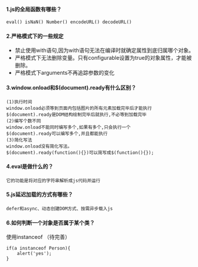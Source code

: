 #### 1.js的全局函数有哪些？
    eval() isNaN() Number() encodeURL() decodeURL()
#### 2.严格模式下的一些规定
- 禁止使用with语句,因为with语句无法在编译时就确定属性到底归属哪个对象。
- 严格模式下无法删除变量。只有configurable设置为true的对象属性，才能被删除。
- 严格模式下arguments不再追踪参数的变化
#### 3.window.onload和$(document).ready有什么区别？
    (1)执行时间
    window.onload必须等到页面内包括图片的所有元素加载完毕后才能执行
    $(document).ready是DOM结构绘制完毕后就执行,不必等到加载完毕
    (2)编写个数不同
    window.onload不能同时编写多个,如果有多个,只会执行一个
    $(document).ready可以编写多个,并且都能执行
    (3)简化写法
    window.onload没有简化写法。
    $(document).ready(function(){})可以简写成$(function(){});
#### 4.eval是做什么的？
    它的功能是将对应的字符串解析成js代码并运行
#### 5.js延迟加载的方式有哪些？
    defer和async、动态创建DOM方式、按需异步载入js
#### 6.如何判断一个对象是否属于某个类？
使用instanceof （待完善）
```
if(a instanceof Person){
    alert('yes');
}
```
    